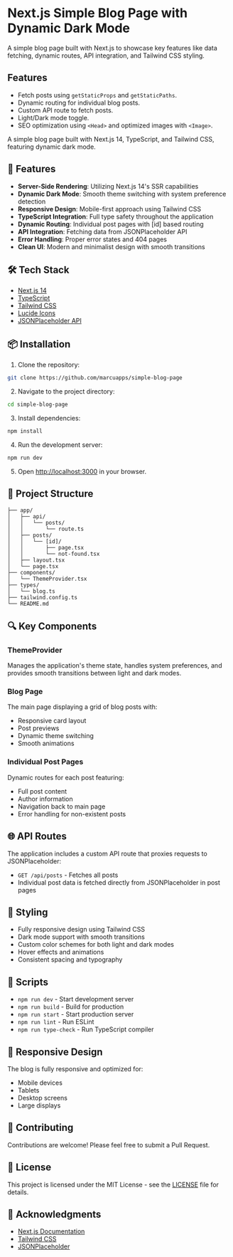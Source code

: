 # Next.js Simple Blog Page with Dynamic Dark Mode

A simple blog page built with Next.js to showcase key features like data fetching, dynamic routes, API integration, and Tailwind CSS styling.

## Features
- Fetch posts using `getStaticProps` and `getStaticPaths`.
- Dynamic routing for individual blog posts.
- Custom API route to fetch posts.
- Light/Dark mode toggle.
- SEO optimization using `<Head>` and optimized images with `<Image>`.

A simple blog page built with Next.js 14, TypeScript, and Tailwind CSS, featuring dynamic dark mode.

## 🚀 Features

- **Server-Side Rendering**: Utilizing Next.js 14's SSR capabilities
- **Dynamic Dark Mode**: Smooth theme switching with system preference detection
- **Responsive Design**: Mobile-first approach using Tailwind CSS
- **TypeScript Integration**: Full type safety throughout the application
- **Dynamic Routing**: Individual post pages with [id] based routing
- **API Integration**: Fetching data from JSONPlaceholder API
- **Error Handling**: Proper error states and 404 pages
- **Clean UI**: Modern and minimalist design with smooth transitions

## 🛠️ Tech Stack

- [Next.js 14](https://nextjs.org/)
- [TypeScript](https://www.typescriptlang.org/)
- [Tailwind CSS](https://tailwindcss.com/)
- [Lucide Icons](https://lucide.dev/)
- [JSONPlaceholder API](https://jsonplaceholder.typicode.com/)

## 📦 Installation

1. Clone the repository:
```bash
git clone https://github.com/marcuapps/simple-blog-page
```

2. Navigate to the project directory:
```bash
cd simple-blog-page
```

3. Install dependencies:
```bash
npm install
```

4. Run the development server:
```bash
npm run dev
```

5. Open [http://localhost:3000](http://localhost:3000) in your browser.

## 📁 Project Structure

```
├── app/
│   ├── api/
│   │   └── posts/
│   │       └── route.ts
│   ├── posts/
│   │   └── [id]/
│   │       ├── page.tsx
│   │       └── not-found.tsx
│   ├── layout.tsx
│   └── page.tsx
├── components/
│   └── ThemeProvider.tsx
├── types/
│   └── blog.ts
├── tailwind.config.ts
└── README.md
```

## 🔍 Key Components

### ThemeProvider
Manages the application's theme state, handles system preferences, and provides smooth transitions between light and dark modes.

### Blog Page
The main page displaying a grid of blog posts with:
- Responsive card layout
- Post previews
- Dynamic theme switching
- Smooth animations

### Individual Post Pages
Dynamic routes for each post featuring:
- Full post content
- Author information
- Navigation back to main page
- Error handling for non-existent posts

## 🌐 API Routes

The application includes a custom API route that proxies requests to JSONPlaceholder:

- `GET /api/posts` - Fetches all posts
- Individual post data is fetched directly from JSONPlaceholder in post pages

## 🎨 Styling

- Fully responsive design using Tailwind CSS
- Dark mode support with smooth transitions
- Custom color schemes for both light and dark modes
- Hover effects and animations
- Consistent spacing and typography

## 🔨 Scripts

- `npm run dev` - Start development server
- `npm run build` - Build for production
- `npm run start` - Start production server
- `npm run lint` - Run ESLint
- `npm run type-check` - Run TypeScript compiler

## 📱 Responsive Design

The blog is fully responsive and optimized for:
- Mobile devices
- Tablets
- Desktop screens
- Large displays

## 🤝 Contributing

Contributions are welcome! Please feel free to submit a Pull Request.

## 📄 License

This project is licensed under the MIT License - see the [LICENSE](LICENSE) file for details.

## 🙏 Acknowledgments

- [Next.js Documentation](https://nextjs.org/docs)
- [Tailwind CSS](https://tailwindcss.com/docs)
- [JSONPlaceholder](https://jsonplaceholder.typicode.com/)